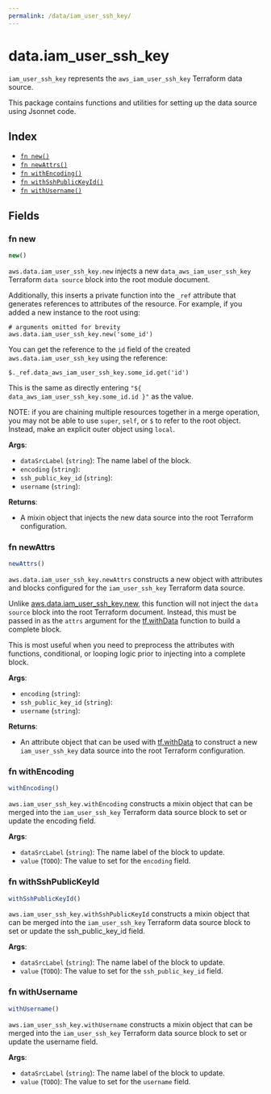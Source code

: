 ```yaml
---
permalink: /data/iam_user_ssh_key/
---
```


# data.iam_user_ssh_key

`iam_user_ssh_key` represents the `aws_iam_user_ssh_key` Terraform data source.



This package contains functions and utilities for setting up the data source using Jsonnet code.


## Index

* [`fn new()`](#fn-new)
* [`fn newAttrs()`](#fn-newattrs)
* [`fn withEncoding()`](#fn-withencoding)
* [`fn withSshPublicKeyId()`](#fn-withsshpublickeyid)
* [`fn withUsername()`](#fn-withusername)

## Fields

### fn new

```ts
new()
```


`aws.data.iam_user_ssh_key.new` injects a new `data_aws_iam_user_ssh_key` Terraform `data source`
block into the root module document.

Additionally, this inserts a private function into the `_ref` attribute that generates references to attributes of the
resource. For example, if you added a new instance to the root using:

    # arguments omitted for brevity
    aws.data.iam_user_ssh_key.new('some_id')

You can get the reference to the `id` field of the created `aws.data.iam_user_ssh_key` using the reference:

    $._ref.data_aws_iam_user_ssh_key.some_id.get('id')

This is the same as directly entering `"${ data_aws_iam_user_ssh_key.some_id.id }"` as the value.

NOTE: if you are chaining multiple resources together in a merge operation, you may not be able to use `super`, `self`,
or `$` to refer to the root object. Instead, make an explicit outer object using `local`.

**Args**:
  - `dataSrcLabel` (`string`): The name label of the block.
  - `encoding` (`string`): 
  - `ssh_public_key_id` (`string`): 
  - `username` (`string`): 

**Returns**:
- A mixin object that injects the new data source into the root Terraform configuration.


### fn newAttrs

```ts
newAttrs()
```


`aws.data.iam_user_ssh_key.newAttrs` constructs a new object with attributes and blocks configured for the `iam_user_ssh_key`
Terraform data source.

Unlike [aws.data.iam_user_ssh_key.new](#fn-iamusersshkeynew), this function will not inject the `data source`
block into the root Terraform document. Instead, this must be passed in as the `attrs` argument for the
[tf.withData](https://github.com/tf-libsonnet/core/tree/main/docs#fn-withdata) function to build a complete block.

This is most useful when you need to preprocess the attributes with functions, conditional, or looping logic prior to
injecting into a complete block.

**Args**:
  - `encoding` (`string`): 
  - `ssh_public_key_id` (`string`): 
  - `username` (`string`): 

**Returns**:
  - An attribute object that can be used with [tf.withData](https://github.com/tf-libsonnet/core/tree/main/docs#fn-withdata) to construct a new `iam_user_ssh_key` data source into the root Terraform configuration.


### fn withEncoding

```ts
withEncoding()
```

`aws.iam_user_ssh_key.withEncoding` constructs a mixin object that can be merged into the `iam_user_ssh_key`
Terraform data source block to set or update the encoding field.



**Args**:
  - `dataSrcLabel` (`string`): The name label of the block to update.
  - `value` (`TODO`): The value to set for the `encoding` field.


### fn withSshPublicKeyId

```ts
withSshPublicKeyId()
```

`aws.iam_user_ssh_key.withSshPublicKeyId` constructs a mixin object that can be merged into the `iam_user_ssh_key`
Terraform data source block to set or update the ssh_public_key_id field.



**Args**:
  - `dataSrcLabel` (`string`): The name label of the block to update.
  - `value` (`TODO`): The value to set for the `ssh_public_key_id` field.


### fn withUsername

```ts
withUsername()
```

`aws.iam_user_ssh_key.withUsername` constructs a mixin object that can be merged into the `iam_user_ssh_key`
Terraform data source block to set or update the username field.



**Args**:
  - `dataSrcLabel` (`string`): The name label of the block to update.
  - `value` (`TODO`): The value to set for the `username` field.
